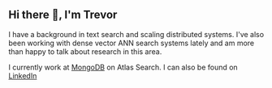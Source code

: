 ## Hi there 👋, I'm Trevor

I have a background in text search and scaling distributed systems. I've also been working with dense vector ANN search systems lately and am more than happy to talk about research in this area.

I currently work at [MongoDB](https://github.com/mongodb) on Atlas Search. I can also be found on [LinkedIn](https://www.linkedin.com/in/trevormcculloch/)

<!--
**mccullocht/mccullocht** is a ✨ _special_ ✨ repository because its `README.md` (this file) appears on your GitHub profile.

Here are some ideas to get you started:

- 🔭 I’m currently working on ...
- 🌱 I’m currently learning ...
- 👯 I’m looking to collaborate on ...
- 🤔 I’m looking for help with ...
- 💬 Ask me about ...
- 📫 How to reach me: ...
- 😄 Pronouns: ...
- ⚡ Fun fact: ...
-->
